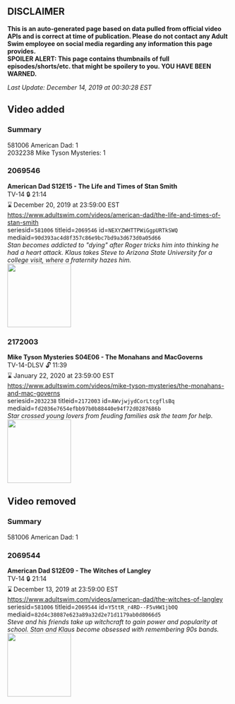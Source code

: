 ## DISCLAIMER
**This is an auto-generated page based on data pulled from official video APIs and is correct at time of publication. Please do not contact any Adult Swim employee on social media regarding any information this page provides.**  
**SPOILER ALERT: This page contains thumbnails of full episodes/shorts/etc. that might be spoilery to you. YOU HAVE BEEN WARNED.**  

_Last Update: December 14, 2019 at 00:30:28 EST_
## Video added
### Summary
581006 American Dad: 1  
2032238 Mike Tyson Mysteries: 1  
### 2069546
**American Dad S12E15 - The Life and Times of Stan Smith**  
TV-14 🔒 21:14  
⌛ December 20, 2019 at 23:59:00 EST  
https://www.adultswim.com/videos/american-dad/the-life-and-times-of-stan-smith  
seriesid=`581006` titleid=`2069546` id=`NEXYZWHTTPWiGgpURTkSWQ` mediaid=`90d393ac4d8f357c86e9bc7bd9a3d673d0a05d66`  
_Stan becomes addicted to "dying" after Roger tricks him into thinking he had a heart attack. Klaus takes Steve to Arizona State University for a college visit, where a fraternity hazes him._  
<a href="https://i.cdn.turner.com/adultswim/big/image-upload/thumbnails/thumb-2_image-15182071483476.jpg"><img src="https://i.cdn.turner.com/adultswim/big/image-upload/thumbnails/thumb-2_image-15182071483476.jpg" height="144px" /></a>
### 2172003
**Mike Tyson Mysteries S04E06 - The Monahans and MacGoverns**  
TV-14-DLSV 🔓 11:39  
⌛ January 22, 2020 at 23:59:00 EST  
https://www.adultswim.com/videos/mike-tyson-mysteries/the-monahans-and-mac-governs  
seriesid=`2032238` titleid=`2172003` id=`AWvjwjydCorLtcgflsBq` mediaid=`fd2036e7654efbb97b0b88440e94f72d0287686b`  
_Star crossed young lovers from feuding families ask the team for help._  
<a href="https://i.cdn.turner.com/adultswim/big/image-upload/thumbnails/thumb-2_image-15629589008057.jpg"><img src="https://i.cdn.turner.com/adultswim/big/image-upload/thumbnails/thumb-2_image-15629589008057.jpg" height="144px" /></a>
## Video removed
### Summary
581006 American Dad: 1  
### 2069544
**American Dad S12E09 - The Witches of Langley**  
TV-14 🔒 21:14  
⌛ December 13, 2019 at 23:59:00 EST  
https://www.adultswim.com/videos/american-dad/the-witches-of-langley  
seriesid=`581006` titleid=`2069544` id=`Y5ttR_r4RD--F5vHW1jb0Q` mediaid=`82d4c38087e623a89a32d2e71d1179ab0d8066d5`  
_Steve and his friends take up witchcraft to gain power and popularity at school. Stan and Klaus become obsessed with remembering 90s bands._  
<a href="https://i.cdn.turner.com/adultswim/big/image-upload/thumbnails/thumb-2_image-151751869065413.jpg"><img src="https://i.cdn.turner.com/adultswim/big/image-upload/thumbnails/thumb-2_image-151751869065413.jpg" height="144px" /></a>
